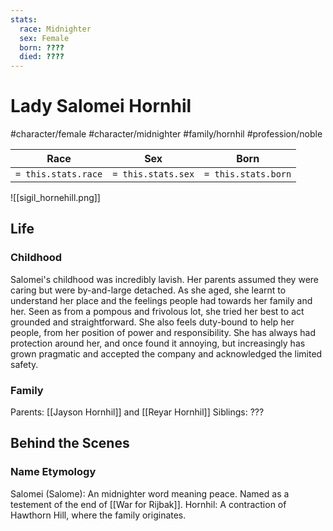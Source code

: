 ```yaml
---
stats:
  race: Midnighter
  sex: Female
  born: ????
  died: ????
---
```


# Lady Salomei Hornhil
#character/female #character/midnighter #family/hornhil #profession/noble

Race | Sex | Born
-----|-----|-----
`= this.stats.race` | `= this.stats.sex` | `= this.stats.born` | `= this.stats.died`

![[sigil_hornehill.png]]

## Life
### Childhood
Salomei's childhood was incredibly lavish. Her parents assumed they were caring but were by-and-large detached. As she aged, she learnt to understand her place and the feelings people had towards her family and her. Seen as from a pompous and frivolous lot, she tried her best to act grounded and straightforward. She also feels duty-bound to help her people, from her position of power and responsibility. She has always had protection around her, and once found it annoying, but increasingly has grown pragmatic and accepted the company and acknowledged the limited safety. 

### Family
Parents: [[Jayson Hornhil]] and [[Reyar Hornhil]]
Siblings: ???

## Behind the Scenes
### Name Etymology
Salomei (Salome): An midnighter word meaning peace. Named as a testement of the end of [[War for Rijbak]].
Hornhil: A contraction of Hawthorn Hill, where the family originates.